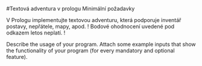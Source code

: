 #Textová adventura v prologu
Minimální požadavky

V Prologu implementujte textovou adventuru, která podporuje inventář postavy, nepřátele, mapy, apod. ! Bodové ohodnocení uvedené pod odkazem letos neplatí. !

Describe the usage of your program.
Attach some example inputs that show the functionality of your program (for every mandatory and optional feature).
